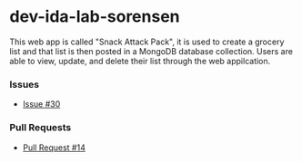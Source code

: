 # dev-ida-lab-sorensen
This web app is called "Snack Attack Pack", it is used to create a grocery list and that list is then posted in a MongoDB database collection. Users are able to view, update, and delete their list through the web appilcation.

### Issues
- [Issue #30](https://github.com/babayaga1013/dev-ida-lab-sorensen/issues/30)
### Pull Requests
- [Pull Request #14](https://github.com/babayaga1013/dev-ida-lab-sorensen/pull/31)

